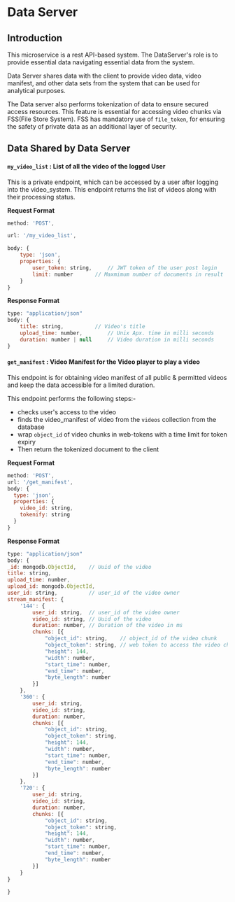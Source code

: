 # Data Server

## Introduction

This microservice is a rest API-based system. The DataServer's role is to provide essential data navigating essential data from the system.

Data Server shares data with the client to provide video data, video manifest, and other data sets from the system that can be used for analytical purposes.

The Data server also performs tokenization of data to ensure secured access resources. This feature is essential for accessing video chunks via FSS(File Store System). FSS has mandatory use of `file_token`, for ensuring the safety of private data as an additional layer of security.



## Data Shared by Data Server


#### `my_video_list` : List of all the video of the logged User

This is a private endpoint, which can be accessed by a user after logging into the video_system. This endpoint returns the list of videos along with their processing status.

**Request Format**

```js
method: 'POST',

url: '/my_video_list',

body: {
	type: 'json',
	properties: {
		user_token: string, 	// JWT token of the user post login
		limit: number		// Maxmimum number of documents in result
	}
}
```

**Response Format**

```js
type: "application/json"
body: {
	title: string,  		// Video's title
	upload_time: number,		// Unix Apx. time in milli seconds
	duration: number | null		// Video duration in milli seconds
}
```

#### `get_manifest` : Video Manifest for the Video player to play a video

This endpoint is for obtaining video manifest of all public & permitted videos and keep the data accessible for a limited duration. 

This endpoint performs the following steps:-
- checks user's access to the video 
- finds the video_manifest of video from the `videos` collection from the database
- wrap `object_id` of video chunks in web-tokens with a time limit for token expiry
- Then return the tokenized document to the client

**Request Format**

```js
method: 'POST',
url: '/get_manifest',
body: {
  type: 'json',
  properties: {
    video_id: string,
    tokenify: string
  }
}
```

**Response Format**

```js
type: "application/json"
body: {
_id: mongodb.ObjectId,    // Uuid of the video
title: string,
upload_time: number,
upload_id: mongodb.ObjectId,
user_id: string,          // user_id of the video owner
stream_manifest: {
    '144': {
        user_id: string,  // user_id of the video owner
        video_id: string, // Uuid of the video
        duration: number, // Duration of the video in ms
        chunks: [{
            "object_id": string,    // object_id of the video chunk
            "object_token": string, // web token to access the video chunk via file store
            "height": 144,
            "width": number,
            "start_time": number,
            "end_time": number,
            "byte_length": number
        }]
    },
    '360': {
        user_id: string,
        video_id: string,
        duration: number,
        chunks: [{
            "object_id": string,
            "object_token": string,
            "height": 144,
            "width": number,
            "start_time": number,
            "end_time": number,
            "byte_length": number
        }]
    },
    '720': {
        user_id: string,
        video_id: string,
        duration: number,
        chunks: [{
            "object_id": string,
            "object_token": string,
            "height": 144,
            "width": number,
            "start_time": number,
            "end_time": number,
            "byte_length": number
        }]
    }
}
     
}
```

